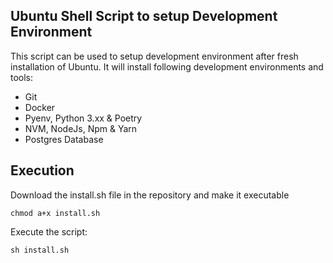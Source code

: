 ## Ubuntu Shell Script to setup Development Environment

This script can be used to setup development environment after fresh installation of Ubuntu. It will install following development environments and tools:

- Git
- Docker
- Pyenv, Python 3.xx & Poetry 
- NVM, NodeJs, Npm & Yarn 
- Postgres Database


## Execution
Download the install.sh file in the repository and make it executable

`chmod a+x install.sh`

Execute the script:

`sh install.sh`

